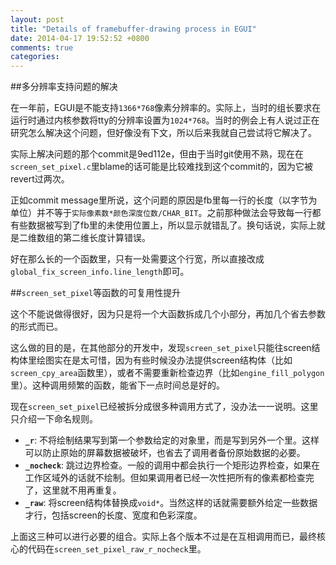 ```yaml
---
layout: post
title: "Details of framebuffer-drawing process in EGUI"
date: 2014-04-17 19:52:52 +0800
comments: true
categories: 
---
```


##多分辨率支持问题的解决

在一年前，EGUI是不能支持`1366*768`像素分辨率的。实际上，当时的组长要求在运行时通过内核参数将tty的分辨率设置为`1024*768`。当时的例会上有人说过正在研究怎么解决这个问题，但好像没有下文，所以后来我就自己尝试将它解决了。

实际上解决问题的那个commit是9ed112e，但由于当时git使用不熟，现在在`screen_set_pixel.c`里blame的话可能是比较难找到这个commit的，因为它被revert过两次。

正如commit message里所说，这个问题的原因是fb里每一行的长度（以字节为单位）并不等于`实际像素数*颜色深度位数/CHAR_BIT`。之前那种做法会导致每一行都有些数据被写到了fb里的未使用位置上，所以显示就错乱了。换句话说，实际上就是二维数组的第二维长度计算错误。

好在那么长的一个函数里，只有一处需要这个行宽，所以直接改成`global_fix_screen_info.line_length`即可。

##`screen_set_pixel`等函数的可复用性提升

这个不能说做得很好，因为只是将一个大函数拆成几个小部分，再加几个省去参数的形式而已。

这么做的目的是，在其他部分的开发中，发现`screen_set_pixel`只能往screen结构体里绘图实在是太可惜，因为有些时候没办法提供screen结构体（比如`screen_cpy_area`函数里），或者不需要重新检查边界（比如`engine_fill_polygon`里）。这种调用频繁的函数，能省下一点时间总是好的。

现在`screen_set_pixel`已经被拆分成很多种调用方式了，没办法一一说明。这里只介绍一下命名规则。

* **`_r`**: 不将绘制结果写到第一个参数给定的对象里，而是写到另外一个里。这样可以防止原始的屏幕数据被破坏，也省去了调用者备份原始数据的必要。
* **`_nocheck`**: 跳过边界检查。一般的调用中都会执行一个矩形边界检查，如果在工作区域外的话就不绘制。但如果调用者已经一次性把所有的像素都检查完了，这里就不用再重复。
* **`_raw`**: 将screen结构体替换成`void*`。当然这样的话就需要额外给定一些数据才行，包括screen的长度、宽度和色彩深度。

上面这三种可以进行必要的组合。实际上各个版本不过是在互相调用而已，最终核心的代码在`screen_set_pixel_raw_r_nocheck`里。
